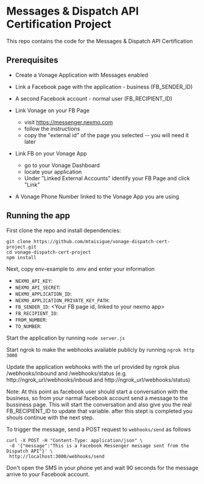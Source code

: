 # Messages & Dispatch API Certification Project

This repo contains the code for the Messages & Dispatch API Certification

## Prerequisites

* Create a Vonage Application with Messages enabled
* Link a Facebook page with the application - business (FB_SENDER_ID)
* A second Facebook account - normal user (FB_RECIPIENT_ID)
* Link Vonage on your FB Page

   - visit https://messenger.nexmo.com
   - follow the instructions
   - copy the "external id" of the page you selected -- you will need it later

* Link FB on your Vonage App

   - go to your Vonage Dashboard
   - locate your application
   - Under "Linked External Accounts" identify your FB Page and click "Link"

* A Vonage Phone Number linked to the Vonage App you are using

## Running the app

First clone the repo and install dependencies:

```
git clone https://github.com/mtaisigue/vonage-dispatch-cert-project.git
cd vonage-dispatch-cert-project
npm install
```

Next, copy env-example to .env and enter your information

* `NEXMO_API_KEY`: <Your nexmo API>
* `NEXMO_API_SECRET`: <Your nexmo API secret>
* `NEXMO_APPLICATION_ID`: <Your nexmo app ID>
* `NEXMO_APPLICATION_PRIVATE_KEY_PATH`: <The private key file location>
* `FB_SENDER_ID`: <Your FB page id, linked to your nexmo app>
* `FB_RECIPIENT_ID`: <The id of the facebook account you want to send messages to>
* `FROM_NUMBER`: <Your nexmo vitual number>
* `TO_NUMBER`: <Your regular phone number>

Start the application by running `node server.js`

Start ngrok to make the webhooks available publicly by running `ngrok http 3000`

Update the application webhooks with the url provided by ngrok plus /webhooks/inbound and /webhooks/status (e.g. http://ngrok_url/webhooks/inboud and http://ngrok_url/webhooks/status)

Note: At this point as facebook user should start a conversation with the business, so from your narmal facebook account send a message to the bussiness page. This will start the conversation and also give you the real FB_RECIPIENT_ID to update that variable. after this stept is completed you shouls continue with the next step. 

To trigger the message, send a POST request to `webhooks/send` as follows

```
curl -X POST -H "Content-Type: application/json" \
 -d '{"message":"This is a Facebook Messenger message sent from the Dispatch API"}' \
 http://localhost:3000/webhooks/send
```

Don't open the SMS in your phone yet and wait 90 seconds for the message arrive to your Facebook account.
